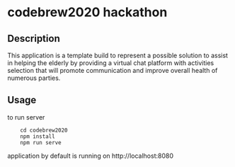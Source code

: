 # codebrew2020 hackathon

## Description
This application is a template build to represent a possible solution to assist in helping the elderly by providing a virtual chat platform with activities selection that will promote communication and improve overall health of numerous parties.

## Usage
to run server
```
    cd codebrew2020
    npm install
    npm run serve
```
application by default is running on http://localhost:8080
